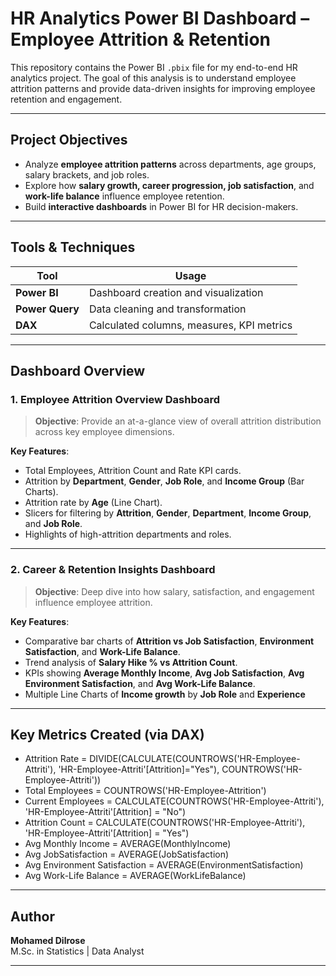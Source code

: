 # HR Analytics Power BI Dashboard – Employee Attrition & Retention

This repository contains the Power BI `.pbix` file for my end-to-end HR analytics project. The goal of this analysis is to understand employee attrition patterns and provide data-driven insights for improving employee retention and engagement.

---

## Project Objectives

- Analyze **employee attrition patterns** across departments, age groups, salary brackets, and job roles.
- Explore how **salary growth, career progression, job satisfaction**, and **work-life balance** influence employee retention.
- Build **interactive dashboards** in Power BI for HR decision-makers.

---

##  Tools & Techniques

| Tool          | Usage                                       |
|---------------|---------------------------------------------|
| **Power BI**  | Dashboard creation and visualization        |
| **Power Query** | Data cleaning and transformation           |
| **DAX**       | Calculated columns, measures, KPI metrics   |

---

## Dashboard Overview

### 1. Employee Attrition Overview Dashboard

> **Objective**: Provide an at-a-glance view of overall attrition distribution across key employee dimensions.

**Key Features**:
- Total Employees, Attrition Count and Rate KPI cards.
- Attrition by **Department**, **Gender**, **Job Role**, and **Income Group** (Bar Charts).
- Attrition rate by **Age** (Line Chart).
- Slicers for filtering by **Attrition**, **Gender**, **Department**, **Income Group**, and **Job Role**.
- Highlights of high-attrition departments and roles.

---

### 2. Career & Retention Insights Dashboard

> **Objective**: Deep dive into how salary, satisfaction, and engagement influence employee attrition.

**Key Features**:
- Comparative bar charts of **Attrition vs Job Satisfaction**, **Environment Satisfaction**, and **Work-Life Balance**.
- Trend analysis of **Salary Hike % vs Attrition Count**.
- KPIs showing **Average Monthly Income**, **Avg Job Satisfaction**, **Avg Environment Satisfaction**, and **Avg Work-Life Balance**.
- Multiple Line Charts of **Income growth** by **Job Role** and **Experience**

---

## Key Metrics Created (via DAX)

- Attrition Rate = DIVIDE(CALCULATE(COUNTROWS('HR-Employee-Attriti'), 'HR-Employee-Attriti'[Attrition]="Yes"), COUNTROWS('HR-Employee-Attriti'))
- Total Employees = COUNTROWS('HR-Employee-Attrition')
- Current Employees = CALCULATE(COUNTROWS('HR-Employee-Attriti'), 'HR-Employee-Attriti'[Attrition] = "No")
- Attrition Count = CALCULATE(COUNTROWS('HR-Employee-Attriti'), 'HR-Employee-Attriti'[Attrition] = "Yes")
- Avg Monthly Income = AVERAGE(MonthlyIncome)
- Avg JobSatisfaction = AVERAGE(JobSatisfaction)
- Avg Environment Satisfaction = AVERAGE(EnvironmentSatisfaction)
- Avg Work-Life Balance = AVERAGE(WorkLifeBalance)

---

## Author

**Mohamed Dilrose**  
M.Sc. in Statistics | Data Analyst

---


